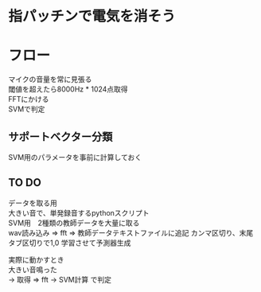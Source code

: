 # 指パッチンで電気を消そう

# フロー 
マイクの音量を常に見張る  
閾値を超えたら8000Hz * 1024点取得  
FFTにかける  
SVMで判定  

## サポートベクター分類
SVM用のパラメータを事前に計算しておく

## TO DO
データを取る用  
大きい音で、単発録音するpythonスクリプト  
SVM用　2種類の教師データを大量に取る  
wav読み込み => fft  => 教師データテキストファイルに追記 カンマ区切り、末尾タブ区切りで1,0
学習させて予測器生成


実際に動かすとき    
大きい音鳴った  
-> 取得 => fft
-> SVM計算 で判定  
## 
## 
# 
# 
